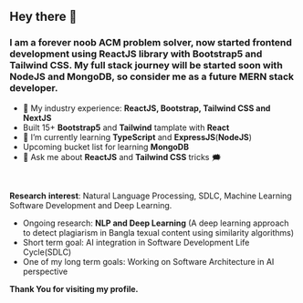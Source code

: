 ## Hey there 👋

### I am a forever noob ACM problem solver, now started **frontend development** using **ReactJS** library with **Bootstrap5** and **Tailwind CSS**. My full stack journey will be started soon with **NodeJS** and **MongoDB**, so consider me as a future **MERN stack developer**.

- 🔭 My industry experience:  **ReactJS, Bootstrap, Tailwind CSS and NextJS**
- Built 15+ **Bootstrap5** and **Tailwind** tamplate with **React**
- 🌱 I’m currently learning **TypeScript** and **ExpressJS**(**NodeJS**)
- Upcoming bucket list for learning **MongoDB**
- 💬 Ask me about **ReactJS** and **Tailwind CSS** tricks :right_anger_bubble:
<br/>

**Research** **interest**: Natural Language Processing, SDLC, Machine Learning Software Development and Deep Learning.
- Ongoing research: **NLP and Deep Learning** (A deep learning approach to detect plagiarism in Bangla texual content using similarity algorithms) 
- Short term goal: AI integration in Software Development Life Cycle(SDLC)
- One of my long term goals: Working on Software Architecture in AI perspective

**Thank You for visiting my profile.**

<!--
**unmad24/unmad24** is a ✨ _special_ ✨ repository because its `README.md` (this file) appears on your GitHub profile.

Here are some ideas to get you started:

- 🔭 I’m currently working on ...
- 🌱 I’m currently learning ...
- 👯 I’m looking to collaborate on ...
- 🤔 I’m looking for help with ...
- 💬 Ask me about ...
- 📫 How to reach me: ...
- 😄 Pronouns: ...
- ⚡ Fun fact: ...
-->
